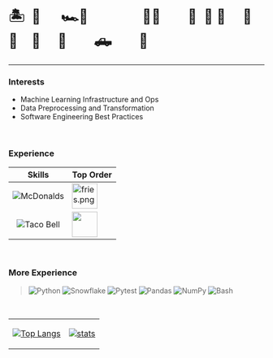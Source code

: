# 🏝&nbsp;&nbsp;🏰 &nbsp;&nbsp;&nbsp;&nbsp;&nbsp;🏎️💨&nbsp;&nbsp;&nbsp;&nbsp;&nbsp;&nbsp;&nbsp;&nbsp;&nbsp;&nbsp;&nbsp;&nbsp;&nbsp;&nbsp;&nbsp;&nbsp;🚓💨&nbsp;&nbsp;&nbsp;&nbsp;&nbsp;&nbsp;&nbsp;&nbsp;🚓&nbsp;&nbsp;🚕&nbsp;🚛&nbsp;&nbsp;&nbsp;&nbsp;&nbsp;🚓💨&nbsp;&nbsp;&nbsp;&nbsp;🚙&nbsp;&nbsp;&nbsp;&nbsp;&nbsp;🚚&nbsp;&nbsp;&nbsp;&nbsp;&nbsp;&nbsp;&nbsp;&nbsp;🛻&nbsp;&nbsp;&nbsp;&nbsp;&nbsp;&nbsp;&nbsp;&nbsp;🏦

---

### Interests

- Machine Learning Infrastructure and Ops
- Data Preprocessing and Transformation
- Software Engineering Best Practices

<br>

### Experience

<td>

|                                                    **Skills**                                                     | **Top Order**                                                                                                                                           
| :------------------------------------------------------------------------------------------------------------------: | ---------------------------------------------------------------------------------------------------------------------------------------------------------- 
| ![McDonalds](https://img.shields.io/badge/McDonald's-FBC817.svg?style=for-the-badge&logo=McDonald's&logoColor=black) | <img src="https://img.icons8.com/color/256/mcdonalds-french-fries.png" alt="fries.png" height="50">                                                        
| ![Taco Bell](https://img.shields.io/badge/Taco%20Bell-38096C.svg?style=for-the-badge&logo=Taco-Bell&logoColor=white) | <img src="https://images-wixmp-ed30a86b8c4ca887773594c2.wixmp.com/f/9d373171-dec6-4799-b610-39da08d39942/dcmxqxj-de4517e6-0d36-4d0c-9457-fc710b9d32cf.png/v1/fill/w_800,h_308,strp/cute_tacos_by_biblio_dcmxqxj-fullview.png?token=eyJ0eXAiOiJKV1QiLCJhbGciOiJIUzI1NiJ9.eyJzdWIiOiJ1cm46YXBwOjdlMGQxODg5ODIyNjQzNzNhNWYwZDQxNWVhMGQyNmUwIiwiaXNzIjoidXJuOmFwcDo3ZTBkMTg4OTgyMjY0MzczYTVmMGQ0MTVlYTBkMjZlMCIsIm9iaiI6W1t7ImhlaWdodCI6Ijw9MzA4IiwicGF0aCI6IlwvZlwvOWQzNzMxNzEtZGVjNi00Nzk5LWI2MTAtMzlkYTA4ZDM5OTQyXC9kY214cXhqLWRlNDUxN2U2LTBkMzYtNGQwYy05NDU3LWZjNzEwYjlkMzJjZi5wbmciLCJ3aWR0aCI6Ijw9ODAwIn1dXSwiYXVkIjpbInVybjpzZXJ2aWNlOmltYWdlLm9wZXJhdGlvbnMiXX0.EWRRpGbXETzJ71LdlJvq3uQ8twwMbNXrwQWCaabz1z8"  height="50">

<br>

### More Experience

> ![Python](https://img.shields.io/badge/Python-3776AB.svg?style=for-the-badge&logo=Python&logoColor=white)
> ![Snowflake](https://img.shields.io/badge/Snowflake-29B5E8.svg?style=for-the-badge&logo=Snowflake&logoColor=white)
> ![Pytest](https://img.shields.io/badge/Pytest-0A9EDC.svg?style=for-the-badge&logo=Pytest&logoColor=white)
> ![Pandas](https://img.shields.io/badge/pandas-150458.svg?style=for-the-badge&logo=pandas&logoColor=white)
> ![NumPy](https://img.shields.io/badge/NumPy-013243.svg?style=for-the-badge&logo=NumPy&logoColor=white)
> ![Bash](https://img.shields.io/badge/GNU%20Bash-4EAA25.svg?style=for-the-badge&logo=GNU-Bash&logoColor=white)

<br>
<table><td>
  
[![Top Langs](https://github-readme-stats.vercel.app/api/top-langs/?username=eli64s&layout=compact&theme=cobalt)](https://github.com/anuraghazra/github-readme-stats)
  
</td><td>
  
[![stats](https://github-readme-stats.vercel.app/api?username=eli64s&theme=cobalt&count_private=true&include_all_commits=true&show_icons=true&include_all_commits=true&custom_title=%20%GitHub%20%Stats)](https://github.com/anuraghazra/github-readme-stats)
 
</td>
  
<!--**eli64s/eli64s** is a ✨ _special_ ✨ repository because its `README.md` (this file) appears on your GitHub profile.
Here are some ideas to get you started:
- 🔭 I’m currently working on ...
- 🌱 I’m currently learning ...
- 👯 I’m looking to collaborate on ...
- 🤔 I’m looking for help with ...
- 💬 Ask me about ...
- 📫 How to reach me: ...
- 😄 Pronouns: ...
- ⚡ Fun fact: ...
-->
